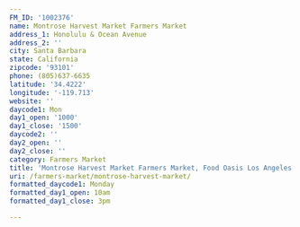 ```yaml
---
FM_ID: '1002376'
name: Montrose Harvest Market Farmers Market
address_1: Honolulu & Ocean Avenue
address_2: ''
city: Santa Barbara
state: California
zipcode: '93101'
phone: (805)637-6635
latitude: '34.4222'
longitude: '-119.713'
website: ''
daycode1: Mon
day1_open: '1000'
day1_close: '1500'
daycode2: ''
day2_open: ''
day2_close: ''
category: Farmers Market
title: 'Montrose Harvest Market Farmers Market, Food Oasis Los Angeles'
uri: /farmers-market/montrose-harvest-market/
formatted_daycode1: Monday
formatted_day1_open: 10am
formatted_day1_close: 3pm

---
```

